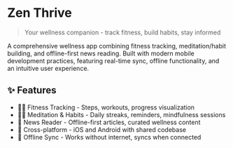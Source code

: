 # Zen Thrive

> Your wellness companion - track fitness, build habits, stay informed

A comprehensive wellness app combining fitness tracking, meditation/habit building, and offline-first news reading. Built with modern mobile development practices, featuring real-time sync, offline functionality, and an intuitive user experience.

## ✨ Features
- 🏃‍♂️ Fitness Tracking - Steps, workouts, progress visualization
- 🧘‍♀️ Meditation & Habits - Daily streaks, reminders, mindfulness sessions
- 📰 News Reader - Offline-first articles, curated wellness content
- 📱 Cross-platform - iOS and Android with shared codebase
- 🔄 Offline Sync - Works without internet, syncs when connected
